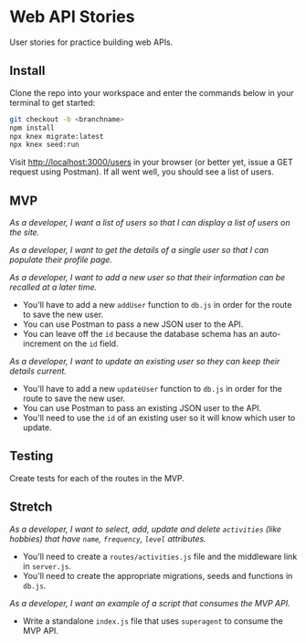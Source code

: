 # Web API Stories

User stories for practice building web APIs.

## Install

Clone the repo into your workspace and enter the commands below in your terminal to get started:

```sh
git checkout -b <branchname>
npm install
npx knex migrate:latest
npx knex seed:run
```

Visit [http://localhost:3000/users](http://localhost:3000/users) in your browser (or better yet, issue a GET request using Postman). If all went well, you should see a list of users.

## MVP

_As a developer, I want a list of users so that I can display a list of users on the site._

_As a developer, I want to get the details of a single user so that I can populate their profile page._

_As a developer, I want to add a new user so that their information can be recalled at a later time._

* You'll have to add a new `addUser` function to `db.js` in order for the route to save the new user.
* You can use Postman to pass a new JSON user to the API.
* You can leave off the `id` because the database schema has an auto-increment on the `id` field.

_As a developer, I want to update an existing user so they can keep their details current._

* You'll have to add a new `updateUser` function to `db.js` in order for the route to save the new user.
* You can use Postman to pass an existing JSON user to the API.
* You'll need to use the `id` of an existing user so it will know which user to update.


## Testing

Create tests for each of the routes in the MVP.


## Stretch

_As a developer, I want to select, add, update and delete `activities` (like hobbies) that have `name`, `frequency`, `level` attributes._

* You'll need to create a `routes/activities.js` file and the middleware link in `server.js`.
* You'll need to create the appropriate migrations, seeds and functions in `db.js`.

_As a developer, I want an example of a script that consumes the MVP API._

* Write a standalone `index.js` file that uses `superagent` to consume the MVP API.
